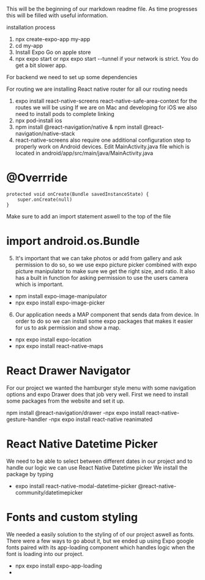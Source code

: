 This will be the beginning of our markdown readme file.
As time progresses this will be filled with useful information.

installation process

1. npx create-expo-app my-app
2. cd my-app
3. Install Expo Go on apple store
4. npx expo start or npx expo start --tunnel if your network is strict. You do get a bit slower app.

For backend we need to set up some dependencies

For routing we are installing React native router for all our routing needs

1. expo install react-native-screens react-native-safe-area-context for the routes we will be using
   If we are on Mac and developing for iOS we also need to install pods to complete linking
2. npx pod-install ios
3. npm install @react-navigation/native & npm install @react-navigation/native-stack
4. react-native-screens also require one additional configuration step to properly work on Android
   devices. Edit MainActivity.java file which is located in android/app/src/main/java/<your package name>MainActivity.java

# @Overrride

    protected void onCreate(Bundle savedInstanceState) {
        super.onCreate(null)
    }

Make sure to add an import statement aswell to the top of the file

# import android.os.Bundle

5. It's important that we can take photos or add from gallery and ask permission to do so,
   so we use expo picture picker combined with expo picture manipulator to make sure we get the right
   size, and ratio. It also has a built in function for asking permission to use the users camera which is important.

- npm install expo-image-manipulator
- npx expo install expo-image-picker

6. Our application needs a MAP component that sends data from device.
   In order to do so we can install some expo packages that makes it easier for us to ask permission and show a map.

- npx expo install expo-location
- npx expo install react-native-maps

# React Drawer Navigator

For our project we wanted the hamburger style menu with some navigation options and expo Drawer does that job very well.
First we need to install some packages from the website and set it up.

npm install @react-navigation/drawer
-npx expo install react-native-gesture-handler
-npx expo install react-native reanimated

# React Native Datetime Picker

We need to be able to select between different dates in our project and to handle our logic we can use React Native Datetime picker
We install the package by typing

- expo install react-native-modal-datetime-picker @react-native-community/datetimepicker

# Fonts and custom styling

We needed a easily solution to the styling of of our project aswell as fonts. There were a few ways to go about it, but we ended up using
Expo google fonts paired with its app-loading component which handles logic when the font is loading into our project.

- npx expo install expo-app-loading
-
